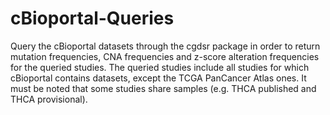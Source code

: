 # cBioportal-Queries
Query the cBioportal datasets through the cgdsr package in order to return mutation frequencies, CNA frequencies and z-score alteration frequencies for the queried studies. The queried studies include all studies for which cBioportal contains datasets, except the TCGA PanCancer Atlas ones. It must be noted that some studies share samples (e.g. THCA published and THCA provisional).
